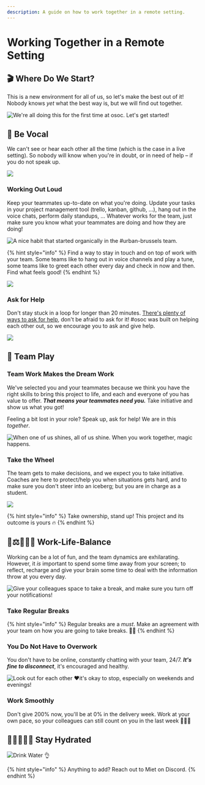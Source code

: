 ```yaml
---
description: A guide on how to work together in a remote setting.
---
```


# Working Together in a Remote Setting

## 🎬 Where Do We Start?

This is a new environment for all of us, so let's make the best out of it! Nobody knows _yet_ what the best way is, but we will find out together.

![We&apos;re all doing this for the first time at osoc. Let&apos;s get started!](../.gitbook/assets/screenshot-2020-07-11-at-15.16.34.png)

## 📣 Be Vocal

We can't see or hear each other all the time \(which is the case in a live setting\). So nobody will know when you're in doubt, or in need of help – if you do not speak up.

![](../.gitbook/assets/osoc-remote-talktome.gif)

### Working Out Loud

Keep your teammates up-to-date on what you're doing. Update your tasks in your project management tool \(trello, kanban, github, ...\), hang out in the voice chats, perform daily standups, ... Whatever works for the team, just make sure you know what your teammates are doing and how they are doing!

![A nice habit that started organically in the \#urban-brussels team.](../.gitbook/assets/screenshot-2020-07-10-at-12.07.35.png)

{% hint style="info" %}
Find a way to stay in touch and on top of work with your team. Some teams like to hang out in voice channels and play a tune, some teams like to greet each other every day and check in now and then. Find what feels good!
{% endhint %}

![](../.gitbook/assets/doing.gif)

### Ask for Help

Don't stay stuck in a loop for longer than 20 minutes. [There's plenty of ways to ask for help](../tools/discord/remote-helping.md), don't be afraid to ask for it! \#osoc was built on helping each other out, so we encourage you to ask and give help.

![](../.gitbook/assets/screenshot-2020-07-11-at-15.26.44.png)

## 🎳 Team Play

### Team Work Makes the Dream Work

We've selected you and your teammates because we think you have the right skills to bring this project to life, and each and everyone of you has value to offer. _**That means your teammates need you.**_ Take initiative and show us what you got!

Feeling a bit lost in your role? Speak up, ask for help! We are in this _together_.

![When one of us shines, all of us shine. When you work together, magic happens.](../.gitbook/assets/dogs.gif)

### Take the Wheel

The team gets to make decisions, and we expect you to take initiative. Coaches are here to protect/help you when situations gets hard, and to make sure you don't steer into an iceberg; but you are in charge as a student.

![](../.gitbook/assets/panda.gif)

{% hint style="info" %}
Take ownership, stand up! This project and its outcome is yours 🔥
{% endhint %}

## 👔⚖️⛹🏽‍♀️ Work-Life-Balance

Working can be a lot of fun, and the team dynamics are exhilarating. However, it _is_ important to spend some time away from your screen; to reflect, recharge and give your brain some time to deal with the information throw at you every day.

![Give your colleagues space to take a break, and make sure you turn off your notifications! ](../.gitbook/assets/al.gif)

### Take Regular Breaks

{% hint style="info" %}
Regular breaks are a _must_. Make an agreement with your team on how you are going to take breaks. 👯‍♂️
{% endhint %}

### You Do Not Have to Overwork

You don't have to be online, constantly chatting with your team, 24/7. _**It's fine to disconnect**_, it's encouraged and healthy.

![Look out for each other &#x2665;&#xFE0F;it&apos;s okay to stop, especially on weekends and evenings!](../.gitbook/assets/screenshot-2020-07-13-at-15.10.04.png)

### Work Smoothly

Don't give 200% now, you'll be at 0% in the delivery week. Work at your own pace, so your colleagues can still count on you in the last week 🧘🏽‍♀️

## 🌊💦🚰💧🧊 Stay Hydrated

![Drink Water &#x1F44C;](../.gitbook/assets/water.gif)

{% hint style="info" %}
Anything to add? Reach out to Miet on Discord.
{% endhint %}

